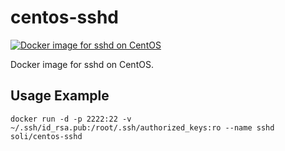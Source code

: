 # centos-sshd

[![Docker image for sshd on CentOS](http://dockeri.co/image/soli/centos-sshd "Docker image for sshd on CentOS")](https://hub.docker.com/r/soli/centos-sshd/ "Docker image for sshd on CentOS")

Docker image for sshd on CentOS.

## Usage Example

```
docker run -d -p 2222:22 -v ~/.ssh/id_rsa.pub:/root/.ssh/authorized_keys:ro --name sshd soli/centos-sshd
```

